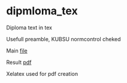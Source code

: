 # dipmloma_tex

Diploma text in tex 

Usefull preamble, KUBSU normcontrol cheked

Main [file](main.tex) 

Result [pdf](main.pdf)

Xelatex used for pdf creation
